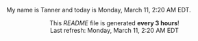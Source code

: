 My name is Tanner and today is Monday, March 11, 2:20 AM EDT.

<p align="center">This <i>README</i> file is generated <b>every 3 hours</b>!</br>Last refresh: Monday, March 11, 2:20 AM EDT<br /></p>
